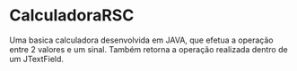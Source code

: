 # CalculadoraRSC
Uma basica calculadora desenvolvida em JAVA, que efetua a operação entre 2 valores e um sinal.
Também retorna a operação realizada dentro de um JTextField.
